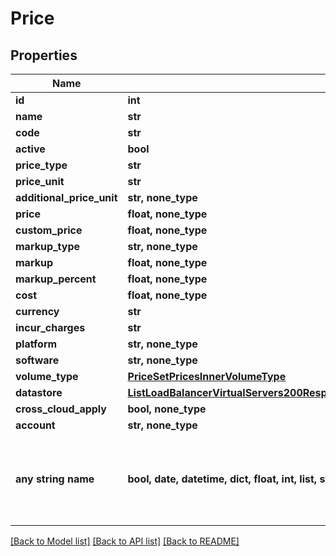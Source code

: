 # Price


## Properties
Name | Type | Description | Notes
------------ | ------------- | ------------- | -------------
**id** | **int** |  | [optional] 
**name** | **str** |  | [optional] 
**code** | **str** |  | [optional] 
**active** | **bool** |  | [optional] 
**price_type** | **str** |  | [optional] 
**price_unit** | **str** |  | [optional] 
**additional_price_unit** | **str, none_type** |  | [optional] 
**price** | **float, none_type** |  | [optional] 
**custom_price** | **float, none_type** |  | [optional] 
**markup_type** | **str, none_type** |  | [optional] 
**markup** | **float, none_type** |  | [optional] 
**markup_percent** | **float, none_type** |  | [optional] 
**cost** | **float, none_type** |  | [optional] 
**currency** | **str** |  | [optional] 
**incur_charges** | **str** |  | [optional] 
**platform** | **str, none_type** |  | [optional] 
**software** | **str, none_type** |  | [optional] 
**volume_type** | [**PriceSetPricesInnerVolumeType**](PriceSetPricesInnerVolumeType.md) |  | [optional] 
**datastore** | [**ListLoadBalancerVirtualServers200ResponseAllOfLoadBalancerInstancesInnerSslCert**](ListLoadBalancerVirtualServers200ResponseAllOfLoadBalancerInstancesInnerSslCert.md) |  | [optional] 
**cross_cloud_apply** | **bool, none_type** |  | [optional] 
**account** | **str, none_type** |  | [optional] 
**any string name** | **bool, date, datetime, dict, float, int, list, str, none_type** | any string name can be used but the value must be the correct type | [optional]

[[Back to Model list]](../README.md#documentation-for-models) [[Back to API list]](../README.md#documentation-for-api-endpoints) [[Back to README]](../README.md)



